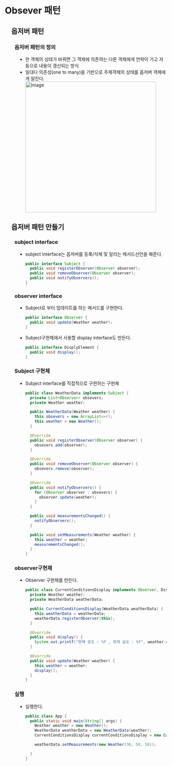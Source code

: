 # Obsever 패턴
<div style="margin-left: 20px;">
<h2>옵저버 패턴</h2>
<div style="margin-left: 10px;">
<h3> 옵저버 패턴의 정의</h3>
<div style="margin-left: 10px;">
<ul>
<li> 한 객체의 상태가 바뀌면 그 객체에 의존하는 다른 객체에게 연락이 가고 자동으로 내용이 갱신되는 방식</li>
<li> 일대다 의존성(one to many)을 기반으로 주제객체의 상태를 옵저버 객체에게 알린다. </li>
<img width="407" alt="image" src="https://github.com/user-attachments/assets/ae40ffdc-6aa6-479b-a9c5-20f00cacec10">
</ul>
</div>
</div>

<h2>옵저버 패턴 만들기</h2>
<div style="margin-left: 10px;">

<h3> subject interface</h3>
<div style="margin-left: 10px;">
<ul>
<li> subject interface는 옵저버를 등록/삭제 및 알리는 메서드선언을 해준다.</li>

```java 
public interface Subject {
  public void registerObserver(Observer observer);
  public void removeObserver(Observer observer);
  public void notifyObservers();
}
```
</ul>
</div>

<h3> observer interface</h3>
<div style="margin-left: 10px;">
<ul>
<li> Subject로 부터 업데이트를 하는 메서드를 구현한다.</li>

```java
public interface Observer {
  public void update(Weather weather);
}
```
<li> Subject구현체에서 사용할 display interface도 만든다.</li>

```java
public interface DisplyElement {
  public void display();
}
```
</ul>
</div>

<h3> Subject 구현체</h3>
<div style="margin-left: 10px;">
<ul>
<li> Subject interface를 직접적으로 구현하는 구현체 </li>

```java
public class WeatherData implements Subject {
  private List<Observer> obsevers;
  private Weather weather;

  public WeatherData(Weather weather) {
    this.obsevers = new ArrayList<>();
    this.weather = new Weather();
  }

  @Override
  public void registerObserver(Observer observer) {
    obsevers.add(observer);
  }

  @Override
  public void removeObserver(Observer observer) {
    obsevers.remove(observer);
  }

  @Override
  public void notifyObservers() {
    for (Observer observer : obsevers) {
      observer.update(weather);
    }
  }

  public void measurementsChanged() {
    notifyObservers();
  }

  public void setMeasurements(Weather weather) {
    this.weather = weather;
    measurementsChanged();
  }
}
```
</ul>
</div>

<h3> observer구현체</h3>
<div style="margin-left: 10px;">
<ul>
<li> Observer 구현체를 만든다.</li>

```java
public class CurrentConditionsDisplay implements Observer, DisplyElement {
  private Weather weather;
  private WeatherData weatherData;

  public CurrentConditionsDisplay(WeatherData weatherData) {
    this.weatherData = weatherData;
    weatherData.registerObserver(this);
  }

  @Override
  public void display() {
    System.out.printf("현재 온도 : %f , 현재 습도 : %f", weather.getTemp(), weather.getHumidity());
  }

  @Override
  public void update(Weather weather) {
    this.weather = weather;
    display();
  }
}
```
</ul>
</div>

<h3> 실행</h3>
<div style="margin-left: 10px;">
<ul>
<li> 실행한다.</li>

```java
public class App {
  public static void main(String[] args) {
    Weather weather = new Weather();
    WeatherData weatherData = new WeatherData(weather);
    CurrentConditionsDisplay currentConditionsDisplay = new CurrentConditionsDisplay(weatherData);

    weatherData.setMeasurements(new Weather(36, 50, 50));

  }
}
```
</ul>
</div>

</div>
</div>
